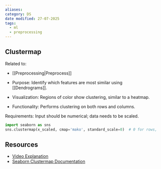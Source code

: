 ```yaml
---
aliases: 
category: DS
date modified: 27-07-2025
tags:
  - ml
  - preprocessing
---
```

## Clustermap

Related to:
- [[Preprocessing|Preprocess]]

- Purpose: Identify which features are most similar using [[Dendrograms]].
- Visualization: Regions of color show clustering, similar to a heatmap.
- Functionality: Performs clustering on both rows and columns.

Requirements: Input should be numerical; data needs to be scaled.
  ```python
  import seaborn as sns
  sns.clustermap(x_scaled, cmap='mako', standard_scale=0)  # 0 for rows, 1 for columns
  ```
## Resources
- [Video Explanation](https://youtu.be/crQkHHhY7aY?t=149)
- [Seaborn Clustermap Documentation](https://seaborn.pydata.org/generated/seaborn.clustermap.html)
